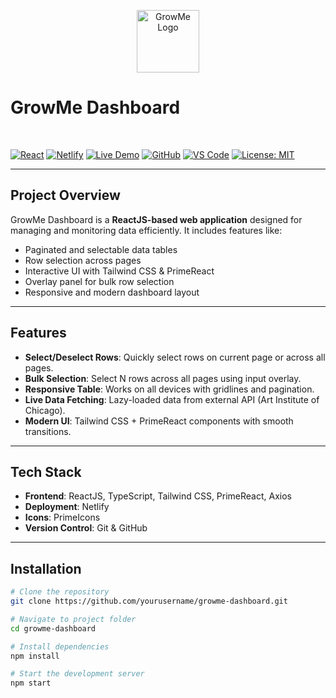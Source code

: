 <p align="center">
  <img src="logo.png" alt="GrowMe Logo" width="100" />
  <h1>GrowMe Dashboard</h1>
  <br />
  
  [![React](https://img.shields.io/badge/React-18.2.0-blue?logo=react&logoColor=white)](https://reactjs.org/) 
  [![Netlify](https://img.shields.io/badge/Deploy-Netlify-green?logo=netlify&logoColor=white)](https://app.netlify.com/) 
  [![Live Demo](https://img.shields.io/badge/Live-Demo-brightgreen?logo=google-chrome&logoColor=white)](https://growme-dashboard.netlify.app/) 
  [![GitHub](https://img.shields.io/badge/GitHub-Repository-181717?logo=github&logoColor=white)](https://github.com/yourusername/growme-dashboard) 
  [![VS Code](https://img.shields.io/badge/VS%20Code-Editor-0078d7?logo=visual-studio-code&logoColor=white)](https://code.visualstudio.com/) 
  [![License: MIT](https://img.shields.io/badge/License-MIT-yellow.svg)](https://opensource.org/licenses/MIT)
  
</p>




---

## Project Overview

GrowMe Dashboard is a **ReactJS-based web application** designed for managing and monitoring data efficiently. It includes features like:

- Paginated and selectable data tables
- Row selection across pages
- Interactive UI with Tailwind CSS & PrimeReact
- Overlay panel for bulk row selection
- Responsive and modern dashboard layout

---

## Features

- **Select/Deselect Rows**: Quickly select rows on current page or across all pages.
- **Bulk Selection**: Select N rows across all pages using input overlay.
- **Responsive Table**: Works on all devices with gridlines and pagination.
- **Live Data Fetching**: Lazy-loaded data from external API (Art Institute of Chicago).
- **Modern UI**: Tailwind CSS + PrimeReact components with smooth transitions.

---

## Tech Stack

- **Frontend**: ReactJS, TypeScript, Tailwind CSS, PrimeReact, Axios
- **Deployment**: Netlify
- **Icons**: PrimeIcons
- **Version Control**: Git & GitHub

---

## Installation

```bash
# Clone the repository
git clone https://github.com/yourusername/growme-dashboard.git

# Navigate to project folder
cd growme-dashboard

# Install dependencies
npm install

# Start the development server
npm start
